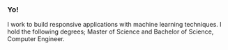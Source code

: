 ### Yo!
I work to build responsive applications with machine learning techniques.
I hold the following degrees; Master of Science and Bachelor of Science, Computer Engineer.
